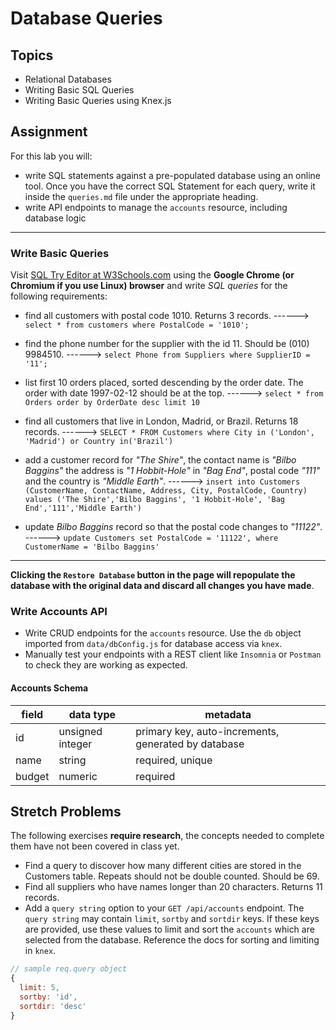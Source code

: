 # Database Queries

## Topics

- Relational Databases
- Writing Basic SQL Queries
- Writing Basic Queries using Knex.js

## Assignment

For this lab you will:

- write SQL statements against a pre-populated database using an online tool. Once you have the correct SQL Statement for each query, write it inside the `queries.md` file under the appropriate heading.
- write API endpoints to manage the `accounts` resource, including database logic

--------------------------------------------------------------------
### Write Basic Queries

Visit [SQL Try Editor at W3Schools.com](https://www.w3schools.com/Sql/tryit.asp?filename=trysql_select_top) using the **Google Chrome (or Chromium if you use Linux) browser** and write _SQL queries_ for the following requirements:

- find all customers with postal code 1010. Returns 3 records.
------> `select * from customers where PostalCode = '1010';`

- find the phone number for the supplier with the id 11. Should be (010) 9984510.
------> `select Phone from Suppliers where SupplierID = '11';`

- list first 10 orders placed, sorted descending by the order date. The order with date 1997-02-12 should be at the top.
------> `select * from Orders order by OrderDate desc limit 10`

- find all customers that live in London, Madrid, or Brazil. Returns 18 records.
------> `SELECT * FROM Customers where City in ('London', 'Madrid') or Country in('Brazil')`

- add a customer record for _"The Shire"_, the contact name is _"Bilbo Baggins"_ the address is _"1 Hobbit-Hole"_ in _"Bag End"_, postal code _"111"_ and the country is _"Middle Earth"_.
------> `insert into Customers (CustomerName, ContactName, Address, City, PostalCode, Country) values ('The Shire','Bilbo Baggins', '1 Hobbit-Hole', 'Bag End','111','Middle Earth') `

- update _Bilbo Baggins_ record so that the postal code changes to _"11122"_.
------> `update Customers set PostalCode = '11122',
where CustomerName = 'Bilbo Baggins'`
-------------------------------------------------------------------

**Clicking the `Restore Database` button in the page will repopulate the database with the original data and discard all changes you have made**.

### Write Accounts API

- Write CRUD endpoints for the `accounts` resource. Use the `db` object imported from `data/dbConfig.js` for database access via `knex`.
- Manually test your endpoints with a REST client like `Insomnia` or `Postman` to check they are working as expected.

#### Accounts Schema

| field  | data type        | metadata                                            |
| ------ | ---------------- | --------------------------------------------------- |
| id     | unsigned integer | primary key, auto-increments, generated by database |
| name   | string           | required, unique                                    |
| budget | numeric          | required                                            |

## Stretch Problems

The following exercises **require research**, the concepts needed to complete them have not been covered in class yet.

- Find a query to discover how many different cities are stored in the Customers table. Repeats should not be double counted. Should be 69.
- Find all suppliers who have names longer than 20 characters. Returns 11 records.
- Add a `query string` option to your `GET /api/accounts` endpoint. The `query string` may contain `limit`, `sortby` and `sortdir` keys. If these keys are provided, use these values to limit and sort the `accounts` which are selected from the database. Reference the docs for sorting and limiting in `knex`.

```js
// sample req.query object
{
  limit: 5,
  sortby: 'id',
  sortdir: 'desc'
}
```
